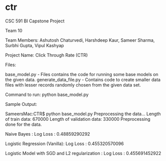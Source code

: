 # ctr

CSC 591 BI Capstone Project

Team 10

Team Members: Ashutosh Chaturvedi, Harshdeep Kaur, Sameer Sharma, Surbhi Gupta, Vipul Kashyap

Project Name: Click Through Rate (CTR)

Files:

base_model.py - Files contains the code for running some base models on the given data.
generate_data_file.py - Contains code to create smaller data files with lesser records randomly chosen from the given data set.

Command to run: python base_model.py

Sample Output:

SameersMac:CTR$ python base_model.py
Preprocessing the data...
Length of train data:  670000
Length of validation data:  330000
Preprocessing done for the data.

Naive Bayes :
Log Loss : 0.48859290292

Logistic Regression (Vanilla): 
Log Loss : 0.455320570096
 
Logistic Model with SGD and L2 regularization :
Log Loss : 0.455691452922
